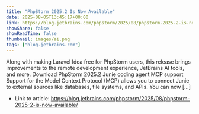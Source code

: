 ```yaml
---
title: "PhpStorm 2025.2 Is Now Available"
date: 2025-08-05T13:45:17+00:00
link: https://blog.jetbrains.com/phpstorm/2025/08/phpstorm-2025-2-is-now-available/
showShare: false
showReadTime: false
thumbnail: images/ai.png
tags: ["blog.jetbrains.com"]
---
```

Along with making Laravel Idea free for PhpStorm users, this release brings improvements to the remote development experience, JetBrains AI tools, and more. Download PhpStorm 2025.2 Junie coding agent MCP support  Support for the Model Context Protocol (MCP) allows you to connect Junie to external sources like databases, file systems, and APIs. You can now […]

- Link to article: https://blog.jetbrains.com/phpstorm/2025/08/phpstorm-2025-2-is-now-available/